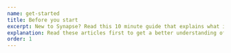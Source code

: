 ```yaml
---
name: get-started
title: Before you start
excerpt: New to Synapse? Read this 10 minute guide that explains what it is, why you should use it, and how to get started!
explanation: Read these articles first to get a better understanding of Synapse.
order: 1
---
```

